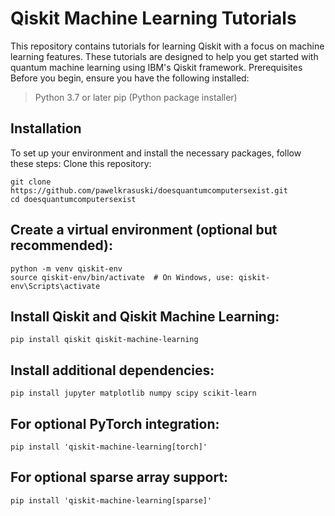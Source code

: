 # Qiskit Machine Learning Tutorials
This repository contains tutorials for learning Qiskit with a focus on machine learning features. These tutorials are designed to help you get started with quantum machine learning using IBM's Qiskit framework.
Prerequisites
Before you begin, ensure you have the following installed:
> Python 3.7 or later
> pip (Python package installer)
## Installation
To set up your environment and install the necessary packages, follow these steps:
Clone this repository:
```
git clone https://github.com/pawelkrasuski/doesquantumcomputersexist.git
cd doesquantumcomputersexist
```
## Create a virtual environment (optional but recommended):
```
python -m venv qiskit-env
source qiskit-env/bin/activate  # On Windows, use: qiskit-env\Scripts\activate
```
## Install Qiskit and Qiskit Machine Learning:
```
pip install qiskit qiskit-machine-learning
```
## Install additional dependencies:
```
pip install jupyter matplotlib numpy scipy scikit-learn
```
## For optional PyTorch integration:
```
pip install 'qiskit-machine-learning[torch]'
```
## For optional sparse array support:
```
pip install 'qiskit-machine-learning[sparse]'
```
